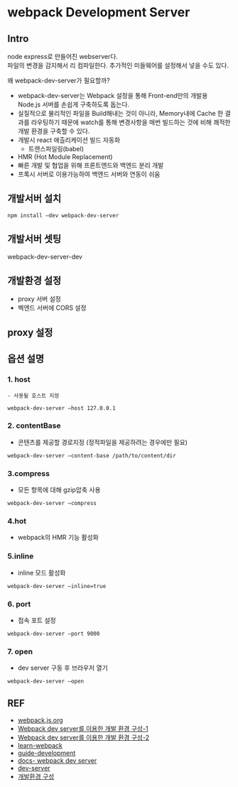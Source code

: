 # webpack Development Server

## Intro

node express로 만들어진 webserver다.  
파일의 변경을 감지해서 리 컴파일한다. 추가적인 미들웨어를 설정해서 넣을 수도 있다.

왜 webpack-dev-server가 필요할까?

- webpack-dev-server는 Webpack 설정을 통해 Front-end만의 개발용 Node.js 서버를 손쉽게 구축하도록 돕는다.
- 실질적으로 물리적인 파일을 Build해내는 것이 아니라, Memory내에 Cache 한 결과를 라우팅하기 때문에 watch를 통해 변경사항을 매번 빌드하는 것에 비해 쾌적한 개발 환경을 구축할 수 있다.
- 개발시 react 애츨리케이션 빌드 자동화
  - 트랜스파일링(babel)
- HMR (Hot Module Replacement)
- 빠른 개발 및 협업을 위해 프론트엔드와 백엔드 분리 개발
- 프록시 서버로 이용가능하여 백엔드 서버와 연동이 쉬움

## 개발서버 설치

```
npm install –dev webpack-dev-server
```

## 개발서버 셋팅

webpack-dev-server-dev

## 개발환경 설정

- proxy 서버 설정
- 벡엔드 서버에 CORS 설정

## proxy 설정

## 옵션 설명

### 1. host

    - 사용될 호스트 지정

```
webpack-dev-server –host 127.0.0.1
```

### 2. contentBase

- 콘텐츠를 제공할 경로지정 (정적파일을 제공하려는 경우에만 필요)

```
webpack-dev-server –content-base /path/to/content/dir
```

### 3.compress

- 모든 항목에 대해 gzip압축 사용

```
webpack-dev-server –compress
```

### 4.hot

- webpack의 HMR 기능 활성화

### 5.inline

- inline 모드 활성화

```
webpack-dev-server –inline=true
```

### 6. port

- 접속 포트 설정

```
webpack-dev-server –port 9000
```

### 7. open

- dev server 구동 후 브라우저 열기

```
webpack-dev-server –open
```

## REF

- [webpack.js.org](https://webpack.js.org/configuration/dev-server/#devserverproxy)
- [Webpack dev server를 이용한 개발 환경 구성-1](https://zuminternet.github.io/ZUM-Webpack-dev-proxy-part1/)
- [Webpack dev server를 이용한 개발 환경 구성-2](https://zuminternet.github.io/ZUM-Webpack-dev-proxy-part2/)
- [learn-webpack](https://velog.io/@jeff0720/React-%EA%B0%9C%EB%B0%9C-%ED%99%98%EA%B2%BD%EC%9D%84-%EA%B5%AC%EC%B6%95%ED%95%98%EB%A9%B4%EC%84%9C-%EB%B0%B0%EC%9A%B0%EB%8A%94-Webpack-%EA%B8%B0%EC%B4%88)
- [guide-development](https://webpack.js.org/guides/development/)
- [docs- webpack dev server](https://github.com/webpack/docs/wiki/webpack-dev-server)
- [dev-server](https://webpack.js.org/configuration/dev-server/)
- [개발환경 구성](https://brightparagon.wordpress.com/2018/06/27/webpack-v4-development-configuration/)
